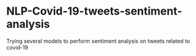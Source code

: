# NLP-Covid-19-tweets-sentiment-analysis
Trying several models to perform sentiment analysis on tweets related to covid-19

